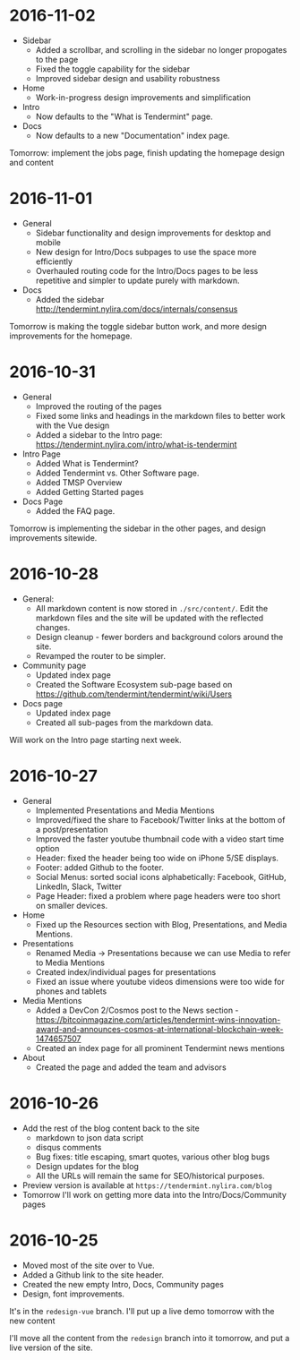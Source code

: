 # 2016-11-02
* Sidebar
    * Added a scrollbar, and scrolling in the sidebar no longer propogates to the page
    * Fixed the toggle capability for the sidebar
    * Improved sidebar design and usability robustness 
* Home
    * Work-in-progress design improvements and simplification
* Intro
    * Now defaults to the "What is Tendermint" page.
* Docs
    * Now defaults to a new "Documentation" index page.

Tomorrow: implement the jobs page, finish updating the homepage design and content

# 2016-11-01
* General
    * Sidebar functionality and design improvements for desktop and mobile
    * New design for Intro/Docs subpages to use the space more efficiently
    * Overhauled routing code for the Intro/Docs pages to be less repetitive and simpler to update purely with markdown.
* Docs 
    * Added the sidebar http://tendermint.nylira.com/docs/internals/consensus

Tomorrow is making the toggle sidebar button work, and more design improvements for the homepage.

# 2016-10-31
* General
    * Improved the routing of the pages
    * Fixed some links and headings in the markdown files to better work with the Vue design
    * Added a sidebar to the Intro page: https://tendermint.nylira.com/intro/what-is-tendermint
* Intro Page
    * Added What is Tendermint?
    * Added Tendermint vs. Other Software page.
    * Added TMSP Overview
    * Added Getting Started pages
* Docs Page
    * Added the FAQ page.

Tomorrow is implementing the sidebar in the other pages, and design improvements sitewide.

# 2016-10-28
* General:
    * All markdown content is now stored in `./src/content/`. Edit the markdown files and the site will be updated with the reflected changes.
    * Design cleanup - fewer borders and background colors around the site.
    * Revamped the router to be simpler.
* Community page
    * Updated index page
    * Created the Software Ecosystem sub-page based on https://github.com/tendermint/tendermint/wiki/Users
* Docs page
    * Updated index page
    * Created all sub-pages from the markdown data.

Will work on the Intro page starting next week.

# 2016-10-27
* General
    * Implemented Presentations and Media Mentions
    * Improved/fixed the share to Facebook/Twitter links at the bottom of a post/presentation
    * Improved the faster youtube thumbnail code with a video start time option
    * Header: fixed the header being too wide on iPhone 5/SE displays.
    * Footer: added Github to the footer.
    * Social Menus: sorted social icons alphabetically: Facebook, GitHub, LinkedIn, Slack, Twitter
    * Page Header: fixed a problem where page headers were too short on smaller devices.
* Home
    * Fixed up the Resources section with Blog, Presentations, and Media Mentions.
* Presentations
    * Renamed Media -> Presentations because we can use Media to refer to Media Mentions
    * Created index/individual pages for presentations
    * Fixed an issue where youtube videos dimensions were too wide for phones and tablets
* Media Mentions
    * Added a DevCon 2/Cosmos post to the News section - https://bitcoinmagazine.com/articles/tendermint-wins-innovation-award-and-announces-cosmos-at-international-blockchain-week-1474657507
    * Created an index page for all prominent Tendermint news mentions
* About
    * Created the page and added the team and advisors

# 2016-10-26
* Add the rest of the blog content back to the site
    * markdown to json data script
    * disqus comments
    * Bug fixes: title escaping, smart quotes, various other blog bugs
    * Design updates for the blog
    * All the URLs will remain the same for SEO/historical purposes.
* Preview version is available at `https://tendermint.nylira.com/blog`
* Tomorrow I'll work on getting more data into the Intro/Docs/Community pages

# 2016-10-25
* Moved most of the site over to Vue.
* Added a Github link to the site header.
* Created the new empty Intro, Docs, Community pages
* Design, font improvements.

It's in the `redesign-vue` branch. I'll put up a live demo tomorrow with the new content

I'll move all the content from the `redesign` branch into it tomorrow, and put a live version of the site.
